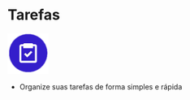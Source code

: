 # Tarefas

<img src="assets/img/Logo.png" width="80">

* Organize suas tarefas de forma simples e rápida